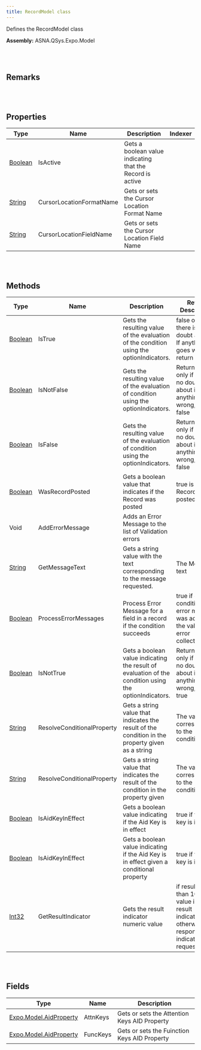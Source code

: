 ```yaml
---
title: RecordModel class
---
```


Defines the RecordModel class

**Assembly:** ASNA.QSys.Expo.Model

<br>
<br>

## Remarks

<br>
<br>

## Properties

| Type | Name | Description | Indexer
| --- | --- | --- | --- 
| [Boolean](https://docs.microsoft.com/en-us/dotnet/api/system.boolean?view=net-5.0) | IsActive | Gets a boolean value indicating that the Record is active | 
| [String](https://docs.microsoft.com/en-us/dotnet/api/system.string?view=net-5.0) | CursorLocationFormatName | Gets or sets the Cursor Location Format Name | 
| [String](https://docs.microsoft.com/en-us/dotnet/api/system.string?view=net-5.0) | CursorLocationFieldName | Gets or sets the Cursor Location Field Name | 

<br>
<br>

## Methods

| Type | Name | Description | Return Description 
| --- | --- | --- | --- 
| [Boolean](https://docs.microsoft.com/en-us/dotnet/api/system.boolean?view=net-5.0) | IsTrue | Gets the resulting value of the evaluation of the condition using the optionIndicators. | false only if there is no doubt about it. If anything goes wrong, return true
| [Boolean](https://docs.microsoft.com/en-us/dotnet/api/system.boolean?view=net-5.0) | IsNotFalse | Gets the resulting value of the evaluation of condition using the optionIndicators. | Return true only if there is no doubt about it. If anything goes wrong, return false
| [Boolean](https://docs.microsoft.com/en-us/dotnet/api/system.boolean?view=net-5.0) | IsFalse | Gets the resulting value of the evaluation of condition using the optionIndicators. | Return true only if there is no doubt about it. If anything goes wrong, return false
| [Boolean](https://docs.microsoft.com/en-us/dotnet/api/system.boolean?view=net-5.0) | WasRecordPosted | Gets a boolean value that indicates if the Record was posted | true is the Record was posted
| Void | AddErrorMessage | Adds an Error Message to the list of Validation errors | 
| [String](https://docs.microsoft.com/en-us/dotnet/api/system.string?view=net-5.0) | GetMessageText | Gets a string value with the text corresponding to the message requested. | The Message text
| [Boolean](https://docs.microsoft.com/en-us/dotnet/api/system.boolean?view=net-5.0) | ProcessErrorMessages | Process Error Message for a field in a record if the condition succeeds | true if error condition and error message was added to the validation error collection
| [Boolean](https://docs.microsoft.com/en-us/dotnet/api/system.boolean?view=net-5.0) | IsNotTrue | Gets a boolean value indicating the result of evaluation of the condition using the optionIndicators. | Return false only if there is no doubt about it. If anything goes wrong, return true
| [String](https://docs.microsoft.com/en-us/dotnet/api/system.string?view=net-5.0) | ResolveConditionalProperty | Gets a string value that indicates the result of the condition in the property given as a string | The value corresponding to the condition
| [String](https://docs.microsoft.com/en-us/dotnet/api/system.string?view=net-5.0) | ResolveConditionalProperty | Gets a string value that indicates the result of the condition in the property given | The value corresponding to the condition
| [Boolean](https://docs.microsoft.com/en-us/dotnet/api/system.boolean?view=net-5.0) | IsAidKeyInEffect | Gets a boolean value indicating if the Aid Key is in effect | true if the Aid key is in effect
| [Boolean](https://docs.microsoft.com/en-us/dotnet/api/system.boolean?view=net-5.0) | IsAidKeyInEffect | Gets a boolean value indicating if the Aid Key is in effect given a conditional property | true if the Aid key is in effect
| [Int32](https://docs.microsoft.com/en-us/dotnet/api/system.int32?view=net-5.0) | GetResultIndicator | Gets the result indicator numeric value | if result less than 100, the value is the result indicator, otherwise no response indicator was requested

<br>
<br>

## Fields

| Type | Name | Description
| --- | --- | --- 
| [Expo.Model.AidProperty](/reference/asna-qsys-expo/expo-model/aid-property.html) | AttnKeys | Gets or sets the Attention Keys AID Property
| [Expo.Model.AidProperty](/reference/asna-qsys-expo/expo-model/aid-property.html) | FuncKeys | Gets or sets the Fuinction Keys AID Property

<br>
<br>

